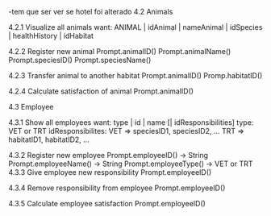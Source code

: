 -tem que ser ver se hotel foi alterado
4.2 Animals

4.2.1 Visualize all animals
want: ANIMAL | idAnimal | nameAnimal | idSpecies | healthHistory | idHabitat


4.2.2 Register new animal
Prompt.animalID()
Prompt.animalName()
Prompt.speciesID()
Prompt.speciesName()

4.2.3 Transfer animal to another habitat
Prompt.animalID()
Promp.habitatID()


4.2.4 Calculate satisfaction of animal
Prompt.animalID()

4.3 Employee

4.3.1 Show all employees
want: type | id | name [| idResponsibilities]
type: VET or TRT
idResponsibilites:  VET => speciesID1, speciesID2, ...
                    TRT => habitatID1, habitatID2, ...

4.3.2 Register new employee
Prompt.employeeID() -> String
Prompt.employeeName() -> String
Prompt.employeeType() -> VET or TRT
4.3.3 Give employee new responsibility
Prompt.employeeID()

4.3.4 Remove responsibility from employee
Prompt.employeeID()



4.3.5 Calculate employee satisfaction
Prompt.employeeID()




